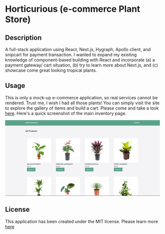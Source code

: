# Horticurious (e-commerce Plant Store)

## Description

A full-stack application using React, Next.js, Hygraph, Apollo client, and snipcart for payment transaction. I wanted to expand my existing knowledge of component-based building with React and incorporate (a) a payment gateway/ cart situation, (b) try to learn more about Next.js, and (c) showcase come great looking tropical plants.   

## Usage

This is only a mock-up e-commerce application, so real services cannot be rendered. Trust me, I wish I had all those plants! You can simply visit the site to explore the gallery of items and build a cart. Please come and take a look [here](https://horticurious-plant-store.vercel.app/). Here's a quick screenshot of the main inventory page.


![Horticurious plant store homepage](public/images/horticuriousHomepage.png)

## License

This application has been created under the MIT license. Please learn more [here](https://github.com/git/git-scm.com/blob/main/MIT-LICENSE.txt)
